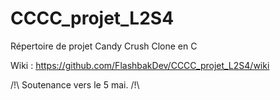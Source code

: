 # CCCC_projet_L2S4
Répertoire de projet Candy Crush Clone en C

Wiki : https://github.com/FlashbakDev/CCCC_projet_L2S4/wiki

/!\ Soutenance vers le 5 mai. /!\
